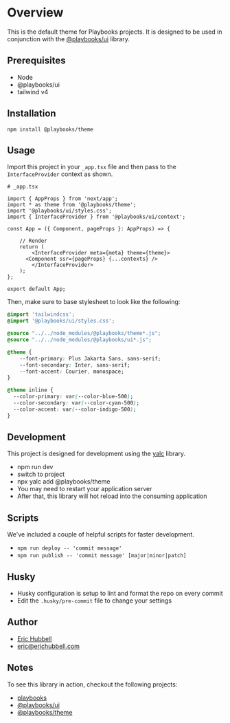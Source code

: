# Overview
 This is the default theme for Playbooks projects.
 It is designed to be used in conjunction with the [@playbooks/ui](https://www.github.com/playbooks-xyz/playbooks-ui) library.

## Prerequisites
- Node
- @playbooks/ui
- tailwind v4

## Installation
```
npm install @playbooks/theme
```

## Usage
Import this project in your `_app.tsx` file and then pass to the `InterfaceProvider` context as shown.

```tsx
# _app.tsx

import { AppProps } from 'next/app';
import * as theme from '@playbooks/theme';
import '@playbooks/ui/styles.css';
import { InterfaceProvider } from '@playbooks/ui/context';

const App = ({ Component, pageProps }: AppProps) => {

	// Render
	return (
		<InterfaceProvider meta={meta} theme={theme}>
      <Component ssr={pageProps} {...contexts} />
		</InterfaceProvider>
	);
};

export default App;
```

Then, make sure to base stylesheet to look like the following:

```css
@import 'tailwindcss';
@import '@playbooks/ui/styles.css';

@source "../../node_modules/@playbooks/theme*.js";
@source "../../node_modules/@playbooks/ui*.js";

@theme {
	--font-primary: Plus Jakarta Sans, sans-serif;
	--font-secondary: Inter, sans-serif;
	--font-accent: Courier, monospace;
}

@theme inline {
  --color-primary: var(--color-blue-500);
  --color-secondary: var(--color-cyan-500);
  --color-accent: var(--color-indigo-500);
}
```

## Development
This project is designed for development using the [yalc](https://npmjs.com/package/yalc) library.
- npm run dev
- switch to project
- npx yalc add @playbooks/theme
- You may need to restart your application server
- After that, this library will hot reload into the consuming application

## Scripts
We've included a couple of helpful scripts for faster development.
- `npm run deploy -- 'commit message'`
- `npm run publish -- 'commit message' [major|minor|patch]`

## Husky
- Husky configuration is setup to lint and format the repo on every commit
- Edit the `.husky/pre-commit` file to change your settings

## Author
- [Eric Hubbell](http://www.erichubbell.com)
- eric@erichubbell.com

## Notes
To see this library in action, checkout the following projects:
- [playbooks](https://www.playbooks.xyz)
- [@playbooks/ui](https://github.com/playbooks-xyz/playbooks-ui)
- [@playbooks/theme](https://github.com/playbooks-xyz/playbooks-theme)